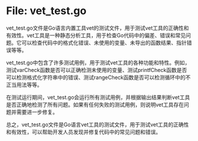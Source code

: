 # File: vet_test.go

vet_test.go文件是Go语言内置工具vet的测试文件，用于测试vet工具的正确性和有效性。vet工具是一种静态分析工具，用于检查Go代码中的偏差、错误和常见问题。它可以检查代码中的格式化错误、未使用的变量、未导出的函数结果、指针错误等等。

vet_test.go中包含了许多测试用例，用于测试vet工具的各种功能和特性。例如，测试varCheck函数是否可以正确检测未使用的变量、测试printfCheck函数是否可以检测格式化字符串中的错误、测试rangeCheck函数是否可以检测循环中的不正当用法等等。

在测试运行期间，vet_test.go会运行所有测试用例，并根据输出结果判断vet工具是否正确地检测了所有问题。如果有任何失败的测试用例，则说明vet工具存在问题并需要进一步修复。

总之，vet_test.go文件是Go语言vet工具的测试文件，用于测试vet工具的正确性和有效性，可以帮助开发人员发现并修复代码中的常见问题和错误。

